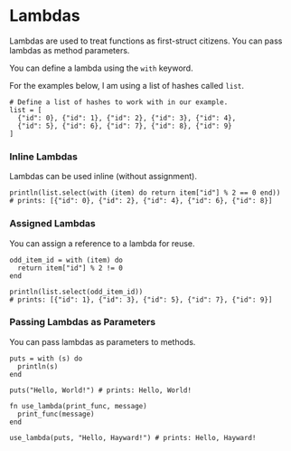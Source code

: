 # Lambdas

Lambdas are used to treat functions as first-struct citizens. You can pass lambdas as method parameters.

You can define a lambda using the `with` keyword.

For the examples below, I am using a list of hashes called `list`.

```hayward
# Define a list of hashes to work with in our example.
list = [
  {"id": 0}, {"id": 1}, {"id": 2}, {"id": 3}, {"id": 4},
  {"id": 5}, {"id": 6}, {"id": 7}, {"id": 8}, {"id": 9}
]
```

### Inline Lambdas

Lambdas can be used inline (without assignment).

```hayward
println(list.select(with (item) do return item["id"] % 2 == 0 end))
# prints: [{"id": 0}, {"id": 2}, {"id": 4}, {"id": 6}, {"id": 8}]
```

### Assigned Lambdas

You can assign a reference to a lambda for reuse.

```hayward
odd_item_id = with (item) do
  return item["id"] % 2 != 0
end

println(list.select(odd_item_id))
# prints: [{"id": 1}, {"id": 3}, {"id": 5}, {"id": 7}, {"id": 9}]
```

### Passing Lambdas as Parameters

You can pass lambdas as parameters to methods.

```hayward
puts = with (s) do
  println(s)
end

puts("Hello, World!") # prints: Hello, World!

fn use_lambda(print_func, message)
  print_func(message)
end

use_lambda(puts, "Hello, Hayward!") # prints: Hello, Hayward!
```

